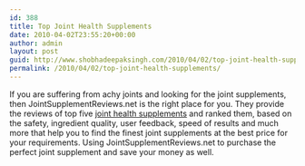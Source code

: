 ```yaml
---
id: 388
title: Top Joint Health Supplements
date: 2010-04-02T23:55:20+00:00
author: admin
layout: post
guid: http://www.shobhadeepaksingh.com/2010/04/02/top-joint-health-supplements/
permalink: /2010/04/02/top-joint-health-supplements/
---
```

If you are suffering from achy joints and looking for the joint supplements, then JointSupplementReviews.net is the right place for you. They provide the reviews of top five [joint health supplements](http://www.jointsupplementreviews.net/) and ranked them, based on the safety, ingredient quality, user feedback, speed of results and much more that help you to find the finest joint supplements at the best price for your requirements. Using JointSupplementReviews.net to purchase the perfect joint supplement and save your money as well.<font face="sans-serif"></font>